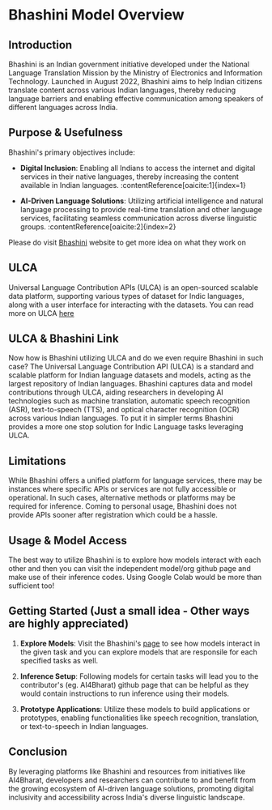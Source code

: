 # Bhashini Model Overview

## Introduction

Bhashini is an Indian government initiative developed under the National Language Translation Mission by the Ministry of Electronics and Information Technology. Launched in August 2022, Bhashini aims to help Indian citizens translate content across various Indian languages, thereby reducing language barriers and enabling effective communication among speakers of different languages across India.

## Purpose & Usefulness

Bhashini's primary objectives include:

- **Digital Inclusion**: Enabling all Indians to access the internet and digital services in their native languages, thereby increasing the content available in Indian languages. :contentReference[oaicite:1]{index=1}

- **AI-Driven Language Solutions**: Utilizing artificial intelligence and natural language processing to provide real-time translation and other language services, facilitating seamless communication across diverse linguistic groups. :contentReference[oaicite:2]{index=2}

Please do visit [Bhashini](https://bhashini.gov.in/) website to get more idea on what they work on

## ULCA

Universal Language Contribution APIs (ULCA) is an open-sourced scalable data platform, supporting various types of dataset for Indic languages, along with a user interface for interacting with the datasets.
You can read more on ULCA [here](https://github.com/bhashini-dibd/ulca)

## ULCA & Bhashini Link

Now how is Bhashini utilizing ULCA and do we even require Bhashini in such case?
The Universal Language Contribution API (ULCA) is a standard and scalable platform for Indian language datasets and models, acting as the largest repository of Indian languages. Bhashini captures data and model contributions through ULCA, aiding researchers in developing AI technologies such as machine translation, automatic speech recognition (ASR), text-to-speech (TTS), and optical character recognition (OCR) across various Indian languages. To put it in simpler terms Bhashini provides a more one stop solution for Indic Language tasks leveraging ULCA.

## Limitations

While Bhashini offers a unified platform for language services, there may be instances where specific APIs or services are not fully accessible or operational. In such cases, alternative methods or platforms may be required for inference.
Coming to personal usage, Bhashini does not provide APIs sooner after registration which could be a hassle.

## Usage & Model Access

The best way to utilize Bhashini is to explore how models interact with each other and then you can visit the independent model/org github page and make use of their inference codes. Using Google Colab would be more than sufficient too!

## Getting Started (Just a small idea - Other ways are highly appreciated)

1. **Explore Models**: Visit the Bhashini's [page](https://bhashini.gov.in/ulca/model/explore-models) to see how models interact in the given task and you can explore models that are responsile for each specified tasks as well.

2. **Inference Setup**: Following models for certain tasks will lead you to the contributor's (eg. AI4Bharat) github page that can be helpful as they would contain instructions to run inference using their models.

3. **Prototype Applications**: Utilize these models to build applications or prototypes, enabling functionalities like speech recognition, translation, or text-to-speech in Indian languages.

## Conclusion

By leveraging platforms like Bhashini and resources from initiatives like AI4Bharat, developers and researchers can contribute to and benefit from the growing ecosystem of AI-driven language solutions, promoting digital inclusivity and accessibility across India's diverse linguistic landscape.
